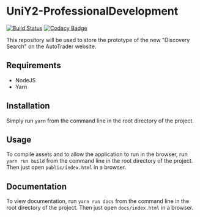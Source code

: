 # UniY2-ProfessionalDevelopment

[![Build Status](https://travis-ci.com/elliotleelewis/UniY2-ProfessionalDevelopment.svg?branch=master)](https://travis-ci.com/elliotleelewis/UniY2-ProfessionalDevelopment)
[![Codacy Badge](https://api.codacy.com/project/badge/Grade/d30ced5a0c734a9dae9adb89c77789fd)](https://www.codacy.com/app/elliotleelewis/UniY2-ProfessionalDevelopment?utm_source=github.com&utm_medium=referral&utm_content=elliotleelewis/UniY2-ProfessionalDevelopment&utm_campaign=Badge_Grade)

This repository will be used to store the prototype of the new "Discovery Search" on the AutoTrader website.

## Requirements

-   NodeJS
-   Yarn

## Installation

Simply run `yarn` from the command line in the root directory of the project.

## Usage

To compile assets and to allow the application to run in the browser, run `yarn run build` from the command line in the root directory of the project. Then just open `public/index.html` in a browser.

## Documentation

To view documentation, run `yarn run docs` from the command line in the root directory of the project. Then just open `docs/index.html` in a browser.
